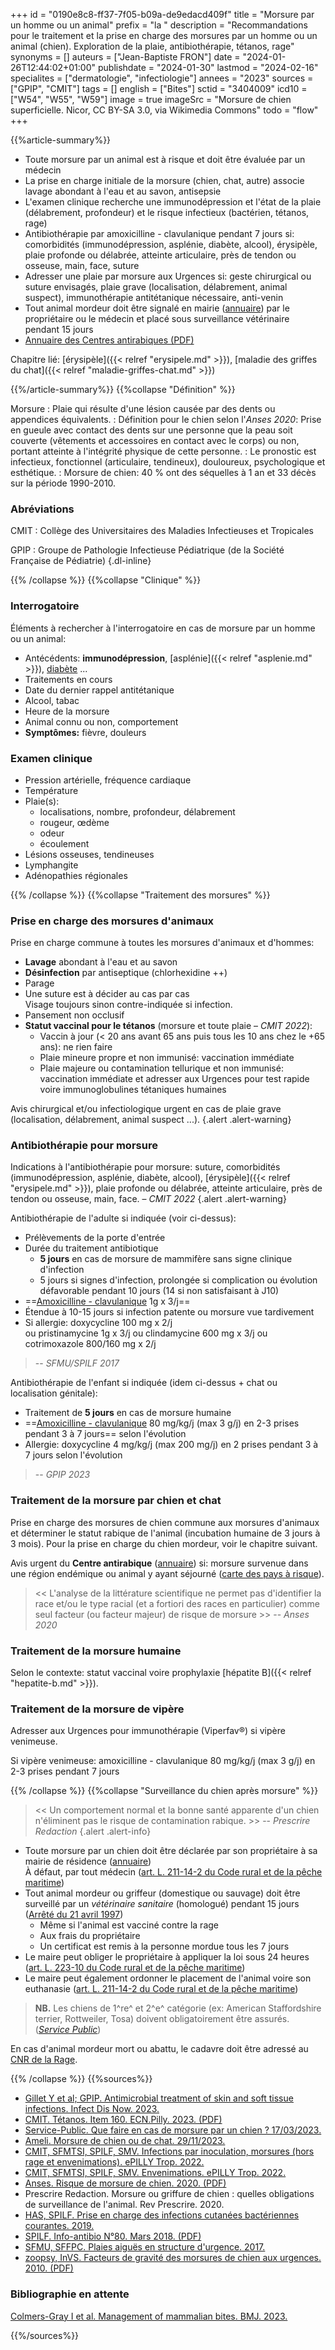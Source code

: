 +++
id = "0190e8c8-ff37-7f05-b09a-de9edacd409f"
title = "Morsure par un homme ou un animal"
prefix = "la "
description = "Recommandations pour le traitement et la prise en charge des morsures par un homme ou un animal (chien). Exploration de la plaie, antibiothérapie, tétanos, rage"
synonyms = []
auteurs = ["Jean-Baptiste FRON"]
date = "2024-01-26T12:44:02+01:00"
publishdate = "2024-01-30"
lastmod = "2024-02-16"
specialites = ["dermatologie", "infectiologie"]
annees = "2023"
sources = ["GPIP", "CMIT"]
tags = []
english = ["Bites"]
sctid = "3404009"
icd10 = ["W54", "W55", "W59"]
image = true
imageSrc = "Morsure de chien superficielle. Nicor, CC BY-SA 3.0, via Wikimedia Commons"
todo = "flow"
+++

{{%article-summary%}}

- Toute morsure par un animal est à risque et doit être évaluée par un médecin
- La prise en charge initiale de la morsure (chien, chat, autre) associe lavage abondant à l'eau et au savon, antisepsie
- L'examen clinique recherche une immunodépression et l'état de la plaie (délabrement, profondeur) et le risque infectieux (bactérien, tétanos, rage)
- Antibiothérapie par amoxicilline - clavulanique pendant 7 jours si: comorbidités (immunodépression, asplénie, diabète, alcool), érysipèle, plaie profonde ou délabrée, atteinte articulaire, près de tendon ou osseuse, main, face, suture
- Adresser une plaie par morsure aux Urgences si: geste chirurgical ou suture envisagés, plaie grave (localisation, délabrement, animal suspect), immunothérapie antitétanique nécessaire, anti-venin
- Tout animal mordeur doit être signalé en mairie ([annuaire](https://www.service-public.fr/particuliers/vosdroits/F24028)) par le propriétaire ou le médecin et placé sous surveillance vétérinaire pendant 15 jours
- [Annuaire des Centres antirabiques (PDF)](https://www.pasteur.fr/fr/file/54964/download)

Chapitre lié: [érysipèle]({{< relref "erysipele.md" >}}), [maladie des griffes du chat]({{< relref "maladie-griffes-chat.md" >}})

{{%/article-summary%}}
{{%collapse "Définition" %}}

Morsure
: Plaie qui résulte d'une lésion causée par des dents ou appendices équivalents.
: Définition pour le chien selon l'*Anses 2020*: Prise en gueule avec contact des dents sur une personne que la peau soit couverte (vêtements et accessoires en contact avec le corps) ou non, portant atteinte à l'intégrité physique de cette personne.
: Le pronostic est infectieux, fonctionnel (articulaire, tendineux), douloureux, psychologique et esthétique.
: Morsure de chien: 40 % ont des séquelles à 1 an et 33 décès sur la période 1990-2010.

### Abréviations

CMIT
: Collège des Universitaires des Maladies Infectieuses et Tropicales

GPIP
: Groupe de Pathologie Infectieuse Pédiatrique (de la Société Française de Pédiatrie)
{.dl-inline}

{{% /collapse %}}
{{%collapse "Clinique" %}}

### Interrogatoire

Éléments à rechercher à l'interrogatoire en cas de morsure par un homme ou un animal:

- Antécédents: **immunodépression**, [asplénie]({{< relref "asplenie.md" >}}), [diabète](/tags/diabete/) ...
- Traitements en cours
- Date du dernier rappel antitétanique
- Alcool, tabac
- Heure de la morsure
- Animal connu ou non, comportement
- **Symptômes:** fièvre, douleurs

### Examen clinique

- Pression artérielle, fréquence cardiaque
- Température
- Plaie(s):
  - localisations, nombre, profondeur, délabrement
  - rougeur, œdème
  - odeur
  - écoulement
- Lésions osseuses, tendineuses
- Lymphangite
- Adénopathies régionales

{{% /collapse %}}
{{%collapse "Traitement des morsures" %}}

### Prise en charge des morsures d'animaux

Prise en charge commune à toutes les morsures d'animaux et d'hommes:

- **Lavage** abondant à l'eau et au savon
- **Désinfection** par antiseptique (chlorhexidine ++)
- Parage
- Une suture est à décider au cas par cas  
  Visage toujours sinon contre-indiquée si infection.
- Pansement non occlusif
- **Statut vaccinal pour le tétanos** (morsure et toute plaie – *CMIT 2022*):
  - Vaccin à jour (< 20 ans avant 65 ans puis tous les 10 ans chez le +65 ans): ne rien faire
  - Plaie mineure propre et non immunisé: vaccination immédiate
  - Plaie majeure ou contamination tellurique et non immunisé: vaccination immédiate et adresser aux Urgences pour test rapide voire immunoglobulines tétaniques humaines

Avis chirurgical et/ou infectiologique urgent en cas de plaie grave (localisation, délabrement, animal suspect ...).
{.alert .alert-warning}

### Antibiothérapie pour morsure

Indications à l'antibiothérapie pour morsure: suture, comorbidités (immunodépression, asplénie, diabète, alcool), [érysipèle]({{< relref "erysipele.md" >}}), plaie profonde ou délabrée, atteinte articulaire, près de tendon ou osseuse, main, face. – *CMIT 2022*
{.alert .alert-warning}

Antibiothérapie de l'adulte si indiquée (voir ci-dessus):

- Prélèvements de la porte d'entrée
- Durée du traitement antibiotique
  - **5 jours** en cas de morsure de mammifère sans signe clinique d'infection
  - 5 jours si signes d'infection, prolongée si complication ou évolution défavorable pendant 10 jours (14 si non satisfaisant à J10)
- ==[Amoxicilline - clavulanique](https://base-donnees-publique.medicaments.gouv.fr/affichageDoc.php?specid=60998361&typedoc=R) 1g x 3/j==
- Étendue à 10-15 jours si infection patente ou morsure vue tardivement
- Si allergie: doxycycline 100 mg x 2/j  
  ou pristinamycine 1g x 3/j ou clindamycine 600 mg x 3/j ou cotrimoxazole 800/160 mg x 2/j

> -- *SFMU/SPILF 2017*

Antibiothérapie de l'enfant si indiquée (idem ci-dessus + chat ou localisation génitale):

- Traitement de **5 jours** en cas de morsure humaine
- ==[Amoxicilline - clavulanique](https://base-donnees-publique.medicaments.gouv.fr/affichageDoc.php?specid=64550843&typedoc=R) 80 mg/kg/j (max 3 g/j) en 2-3 prises pendant 3 à 7 jours== selon l'évolution
- Allergie: doxycycline 4 mg/kg/j (max 200 mg/j) en 2 prises pendant 3 à 7 jours selon l'évolution

> -- *GPIP 2023*

### Traitement de la morsure par chien et chat

Prise en charge des morsures de chien commune aux morsures d'animaux et déterminer le statut rabique de l'animal (incubation humaine de 3 jours à 3 mois). Pour la prise en charge du chien mordeur, voir le chapitre suivant.

Avis urgent du **Centre antirabique** ([annuaire](https://www.pasteur.fr/fr/file/54964/download)) si: morsure survenue dans une région endémique ou animal y ayant séjourné ([carte des pays à risque](https://apps.who.int/neglected_diseases/ntddata/rabies/rabies.html)).

> << L'analyse de la littérature scientifique ne permet pas d'identifier la race et/ou le type racial (et a fortiori des races en particulier) comme seul facteur (ou facteur majeur) de risque de morsure >> -- *Anses 2020*

### Traitement de la morsure humaine

Selon le contexte: statut vaccinal voire prophylaxie [hépatite B]({{< relref "hepatite-b.md" >}}).

### Traitement de la morsure de vipère

Adresser aux Urgences pour immunothérapie (Viperfav®) si vipère venimeuse.

Si vipère venimeuse: amoxicilline - clavulanique 80 mg/kg/j (max 3 g/j) en 2-3 prises pendant 7 jours

{{% /collapse %}}
{{%collapse "Surveillance du chien après morsure" %}}

> << Un comportement normal et la bonne santé apparente d'un chien n'éliminent pas le risque de contamination rabique. >> -- *Prescrire Redaction*
{.alert .alert-info}

- Toute morsure par un chien doit être déclarée par son propriétaire à sa mairie de résidence ([annuaire](https://www.service-public.fr/particuliers/vosdroits/F24028))  
  À défaut, par tout médecin ([art. L. 211-14-2 du Code rural et de la pêche maritime](https://www.legifrance.gouv.fr/codes/article_lc/LEGIARTI000022200148))
- Tout animal mordeur ou griffeur (domestique ou sauvage) doit être surveillé par un *vétérinaire sanitaire* (homologué) pendant 15 jours ([Arrêté du 21 avril 1997](https://www.legifrance.gouv.fr/loda/id/JORFTEXT000000564885/))
  - Même si l'animal est vacciné contre la rage
  - Aux frais du propriétaire
  - Un certificat est remis à la personne mordue tous les 7 jours
- Le maire peut obliger le propriétaire à appliquer la loi sous 24 heures ([art. L. 223-10 du Code rural et de la pêche maritime](https://www.legifrance.gouv.fr/codes/article_lc/LEGIARTI000024395954/))
- Le maire peut également ordonner le placement de l'animal voire son euthanasie ([art. L. 211-14-2 du Code rural et de la pêche maritime](https://www.legifrance.gouv.fr/codes/article_lc/LEGIARTI000022200148))

> **NB.** Les chiens de 1^re^ et 2^e^ catégorie (ex: American Staffordshire terrier, Rottweiler, Tosa) doivent obligatoirement être assurés. (*[Service Public](https://www.service-public.fr/particuliers/vosdroits/F1839)*)

En cas d'animal mordeur mort ou abattu, le cadavre doit être adressé au [CNR de la Rage](https://www.pasteur.fr/fr/sante-publique/cnr/les-cnr/rage).

{{% /collapse %}}
{{%sources%}}

- [Gillet Y et al; GPIP. Antimicrobial treatment of skin and soft tissue infections. Infect Dis Now. 2023.](https://www.sciencedirect.com/science/article/pii/S2666991923001495)
- [CMIT. Tétanos. Item 160. ECN.Pilly. 2023. (PDF)](https://www.infectiologie.com/UserFiles/File/pilly-etudiant/items-edition-2023/pilly-2023-item-160.pdf)
- [Service-Public. Que faire en cas de morsure par un chien ? 17/03/2023.](https://www.service-public.fr/particuliers/vosdroits/F24028)
- [Ameli. Morsure de chien ou de chat. 29/11/2023.](https://www.ameli.fr/assure/sante/urgence/morsures-griffures-piqures/morsure-chien-chat)
- [CMIT, SFMTSI, SPILF, SMV. Infections par inoculation, morsures (hors rage et envenimations). ePILLY Trop. 2022.](https://www.infectiologie.com/fr/pillytrop.html)
- [CMIT, SFMTSI, SPILF, SMV. Envenimations. ePILLY Trop. 2022.](https://www.infectiologie.com/fr/pillytrop.html)
- [Anses. Risque de morsure de chien. 2020. (PDF)](https://www.anses.fr/fr/system/files/SABA2015SA0158Ra.pdf)
- Prescrire Redaction. Morsure ou griffure de chien : quelles obligations de surveillance de l'animal. Rev Prescrire. 2020.
- [HAS, SPILF. Prise en charge des infections cutanées bactériennes courantes. 2019.](https://www.has-sante.fr/jcms/c_2911550/fr/prise-en-charge-des-infections-cutanees-bacteriennes-courantes)
- [SPILF. Info-antibio N°80. Mars 2018. (PDF)](https://www.infectiologie.com/UserFiles/File/spilf/atb/info-antibio/info-antibio-2018-03-plaies.pdf)
- [SFMU, SFFPC. Plaies aiguës en structure d'urgence. 2017.](https://www.sfmu.org/upload/consensus/rbp_plaies2017_v2.pdf)
- [zoopsy, InVS. Facteurs de gravité des morsures de chien aux urgences. 2010. (PDF)](/print/invs-morsure-chien.pdf)

### Bibliographie en attente

[Colmers-Gray I et al. Management of mammalian bites. BMJ. 2023.](https://www.bmj.com/content/380/bmj-2022-071921)

{{%/sources%}}
